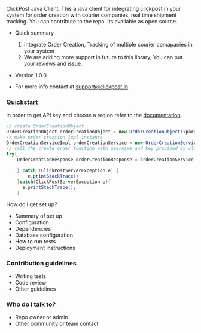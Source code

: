  ClickPost Java Client:
 This a java client for integrating clickpost in your system for order creation with courier companies,
 real time shipment tracking.
 You can contribute to the repo. Its available as open source.
 

 
 * Quick summary
    1. Integrate Order Creation, Tracking of multiple courier comapanies in your system
    2. We are adding more support in future to this library, You can put your reviews and issue.

 * Version
    1.0.0
 * For more info contact at support@clickpost.in
 
 ### Quickstart
 In order to get API key and choose a region refer to the [documentation](https://docs.postmen.com/overview.html).
 ``` JAVA
 // create OrderCreationObject
 OrderCreationObject orderCreationObject = new OrderCreationObject(<params>)
 // make order creation impl instance 
 OrderCreationServiceImpl orderCreationService = new OrderCreationServiceImpl()
 // call the create order function with username and key provided by clickpost and define prod or test env
 try{
     OrderCreationResponse orderCreationResponse = orderCreationService.createOrderOnClickPost(orderCreationObject,userName,key,<ClickPostConfig.TEST/ClickPostConfig.PROD>)
    
     } catch (ClickPostServerException e) {
         e.printStackTrace();
     }catch(ClickPostServerException e){
       e.printStackTrace(); 
     }
 ```
 
How do I get set up?
 
 * Summary of set up
 * Configuration
 * Dependencies
 * Database configuration
 * How to run tests
 * Deployment instructions
 
 ### Contribution guidelines ###
 
 * Writing tests
 * Code review
 * Other guidelines
 
 ### Who do I talk to? ###
 
 * Repo owner or admin
 * Other community or team contact